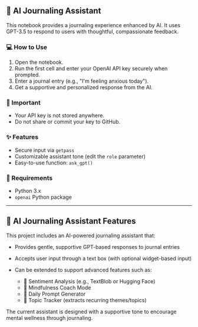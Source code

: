 ## 🧠 AI Journaling Assistant
This notebook provides a journaling experience enhanced by AI. It uses GPT-3.5 to respond to users with thoughtful, compassionate feedback.

### 💻 How to Use
1. Open the notebook.
2. Run the first cell and enter your OpenAI API key securely when prompted.
3. Enter a journal entry (e.g., "I'm feeling anxious today").
4. Get a supportive and personalized response from the AI.

### 🔐 Important
- Your API key is not stored anywhere.
- Do not share or commit your key to GitHub.

### ✨ Features
- Secure input via `getpass`
- Customizable assistant tone (edit the `role` parameter)
- Easy-to-use function: `ask_gpt()`

### 📌 Requirements
- Python 3.x
- `openai` Python package

---
## 🧠 AI Journaling Assistant Features

This project includes an AI-powered journaling assistant that:

- Provides gentle, supportive GPT-based responses to journal entries
- Accepts user input through a text box (with optional widget-based input)
- Can be extended to support advanced features such as:

  - 🧠 Sentiment Analysis (e.g., TextBlob or Hugging Face)
  - 🧘 Mindfulness Coach Mode
  - 🎯 Daily Prompt Generator
  - 🧾 Topic Tracker (extracts recurring themes/topics)

The current assistant is designed with a supportive tone to encourage mental wellness through journaling.
